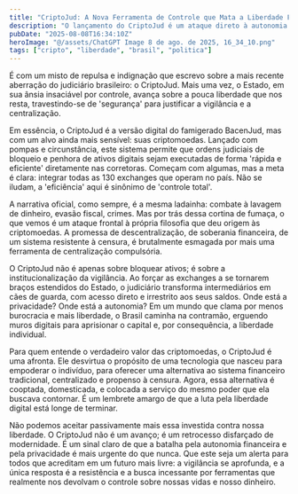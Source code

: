 ```yaml
---
title: "CriptoJud: A Nova Ferramenta de Controle que Mata a Liberdade Financeira no Brasil"
description: "O lançamento do CriptoJud é um ataque direto à autonomia financeira e à essência descentralizada das criptomoedas. Uma análise revoltada sobre mais uma ferramenta de vigilância estatal."
pubDate: "2025-08-08T16:34:10Z"
heroImage: "@/assets/ChatGPT Image 8 de ago. de 2025, 16_34_10.png"
tags: ["cripto", "liberdade", "brasil", "politica"]
---
```


É com um misto de repulsa e indignação que escrevo sobre a mais recente aberração do judiciário brasileiro: o CriptoJud. Mais uma vez, o Estado, em sua ânsia insaciável por controle, avança sobre a pouca liberdade que nos resta, travestindo-se de 'segurança' para justificar a vigilância e a centralização.

Em essência, o CriptoJud é a versão digital do famigerado BacenJud, mas com um alvo ainda mais sensível: suas criptomoedas. Lançado com pompas e circunstância, este sistema permite que ordens judiciais de bloqueio e penhora de ativos digitais sejam executadas de forma 'rápida e eficiente' diretamente nas corretoras. Começam com algumas, mas a meta é clara: integrar todas as 130 exchanges que operam no país. Não se iludam, a 'eficiência' aqui é sinônimo de 'controle total'.

A narrativa oficial, como sempre, é a mesma ladainha: combate à lavagem de dinheiro, evasão fiscal, crimes. Mas por trás dessa cortina de fumaça, o que vemos é um ataque frontal à própria filosofia que deu origem às criptomoedas. A promessa de descentralização, de soberania financeira, de um sistema resistente à censura, é brutalmente esmagada por mais uma ferramenta de centralização compulsória.

O CriptoJud não é apenas sobre bloquear ativos; é sobre a institucionalização da vigilância. Ao forçar as exchanges a se tornarem braços estendidos do Estado, o judiciário transforma intermediários em cães de guarda, com acesso direto e irrestrito aos seus saldos. Onde está a privacidade? Onde está a autonomia? Em um mundo que clama por menos burocracia e mais liberdade, o Brasil caminha na contramão, erguendo muros digitais para aprisionar o capital e, por consequência, a liberdade individual.

Para quem entende o verdadeiro valor das criptomoedas, o CriptoJud é uma afronta. Ele desvirtua o propósito de uma tecnologia que nasceu para empoderar o indivíduo, para oferecer uma alternativa ao sistema financeiro tradicional, centralizado e propenso à censura. Agora, essa alternativa é cooptada, domesticada, e colocada a serviço do mesmo poder que ela buscava contornar. É um lembrete amargo de que a luta pela liberdade digital está longe de terminar.

Não podemos aceitar passivamente mais essa investida contra nossa liberdade. O CriptoJud não é um avanço; é um retrocesso disfarçado de modernidade. É um sinal claro de que a batalha pela autonomia financeira e pela privacidade é mais urgente do que nunca. Que este seja um alerta para todos que acreditam em um futuro mais livre: a vigilância se aprofunda, e a única resposta é a resistência e a busca incessante por ferramentas que realmente nos devolvam o controle sobre nossas vidas e nosso dinheiro.
